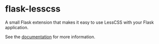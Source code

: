 flask-lesscss
=============

A small Flask extension that makes it easy to use LessCSS with your Flask
application.

See the [documentation](http://sjl.bitbucket.org/flask-lesscss/) for more information.
